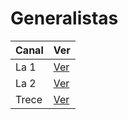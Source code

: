 # Generalistas

| Canal | Ver |
| - | - |
| La 1 | [Ver](https://ztnr.rtve.es/ztnr/1688877.m3u8)
| La 2 | [Ver](https://ztnr.rtve.es/ztnr/1688885.m3u8)
| Trece | [Ver](https://live-edge-eu-1.cdn.enetres.net/091DB7AFBD77442B9BA2F141DCC182F5021/liveld/index.m3u8)
